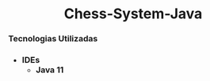 <h1 align="center">Chess-System-Java </h1>

<h3> Tecnologias Utilizadas <h3>
  
  <ul>
    <li>IDEs
      <ul>
         <li>Java 11</li>  
      </ul>
    </li>  
  <ul>
